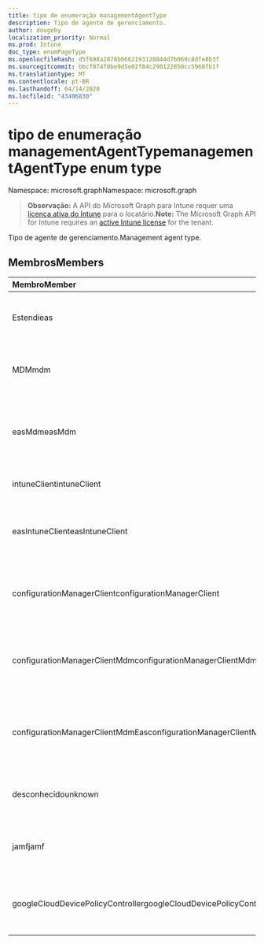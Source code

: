 ```yaml
---
title: tipo de enumeração managementAgentType
description: Tipo de agente de gerenciamento.
author: dougeby
localization_priority: Normal
ms.prod: Intune
doc_type: enumPageType
ms.openlocfilehash: d5f698a2878b0662193128044d7b069c8dfe8b3f
ms.sourcegitcommit: bbcf074f0be9d5e02f84c290122850cc5968fb1f
ms.translationtype: MT
ms.contentlocale: pt-BR
ms.lasthandoff: 04/14/2020
ms.locfileid: "43406830"
---
```

# <a name="managementagenttype-enum-type"></a><span data-ttu-id="2b852-103">tipo de enumeração managementAgentType</span><span class="sxs-lookup"><span data-stu-id="2b852-103">managementAgentType enum type</span></span>

<span data-ttu-id="2b852-104">Namespace: microsoft.graph</span><span class="sxs-lookup"><span data-stu-id="2b852-104">Namespace: microsoft.graph</span></span>

> <span data-ttu-id="2b852-105">**Observação:** A API do Microsoft Graph para Intune requer uma [licença ativa do Intune](https://go.microsoft.com/fwlink/?linkid=839381) para o locatário.</span><span class="sxs-lookup"><span data-stu-id="2b852-105">**Note:** The Microsoft Graph API for Intune requires an [active Intune license](https://go.microsoft.com/fwlink/?linkid=839381) for the tenant.</span></span>

<span data-ttu-id="2b852-106">Tipo de agente de gerenciamento.</span><span class="sxs-lookup"><span data-stu-id="2b852-106">Management agent type.</span></span>

## <a name="members"></a><span data-ttu-id="2b852-107">Membros</span><span class="sxs-lookup"><span data-stu-id="2b852-107">Members</span></span>
|<span data-ttu-id="2b852-108">Membro</span><span class="sxs-lookup"><span data-stu-id="2b852-108">Member</span></span>|<span data-ttu-id="2b852-109">Valor</span><span class="sxs-lookup"><span data-stu-id="2b852-109">Value</span></span>|<span data-ttu-id="2b852-110">Descrição</span><span class="sxs-lookup"><span data-stu-id="2b852-110">Description</span></span>|
|:---|:---|:---|
|<span data-ttu-id="2b852-111">Estendi</span><span class="sxs-lookup"><span data-stu-id="2b852-111">eas</span></span>|<span data-ttu-id="2b852-112">1</span><span class="sxs-lookup"><span data-stu-id="2b852-112">1</span></span>|<span data-ttu-id="2b852-113">O dispositivo é gerenciado pelo Exchange Server.</span><span class="sxs-lookup"><span data-stu-id="2b852-113">The device is managed by Exchange server.</span></span>|
|<span data-ttu-id="2b852-114">MDM</span><span class="sxs-lookup"><span data-stu-id="2b852-114">mdm</span></span>|<span data-ttu-id="2b852-115">duas</span><span class="sxs-lookup"><span data-stu-id="2b852-115">2</span></span>|<span data-ttu-id="2b852-116">O dispositivo é gerenciado pelo MDM do Intune.</span><span class="sxs-lookup"><span data-stu-id="2b852-116">The device is managed by Intune MDM.</span></span>|
|<span data-ttu-id="2b852-117">easMdm</span><span class="sxs-lookup"><span data-stu-id="2b852-117">easMdm</span></span>|<span data-ttu-id="2b852-118">3D</span><span class="sxs-lookup"><span data-stu-id="2b852-118">3</span></span>|<span data-ttu-id="2b852-119">O dispositivo é gerenciado pelo Exchange Server e o MDM do Intune.</span><span class="sxs-lookup"><span data-stu-id="2b852-119">The device is managed by both Exchange server and Intune MDM.</span></span>|
|<span data-ttu-id="2b852-120">intuneClient</span><span class="sxs-lookup"><span data-stu-id="2b852-120">intuneClient</span></span>|<span data-ttu-id="2b852-121">4 </span><span class="sxs-lookup"><span data-stu-id="2b852-121">4</span></span>|<span data-ttu-id="2b852-122">Cliente do Intune gerenciado.</span><span class="sxs-lookup"><span data-stu-id="2b852-122">Intune client managed.</span></span>|
|<span data-ttu-id="2b852-123">easIntuneClient</span><span class="sxs-lookup"><span data-stu-id="2b852-123">easIntuneClient</span></span>|<span data-ttu-id="2b852-124">5 </span><span class="sxs-lookup"><span data-stu-id="2b852-124">5</span></span>|<span data-ttu-id="2b852-125">O dispositivo é ESTENDIdo e o cliente do Intune é gerenciado duas.</span><span class="sxs-lookup"><span data-stu-id="2b852-125">The device is EAS and Intune client dual managed.</span></span>|
|<span data-ttu-id="2b852-126">configurationManagerClient</span><span class="sxs-lookup"><span data-stu-id="2b852-126">configurationManagerClient</span></span>|<span data-ttu-id="2b852-127">8 </span><span class="sxs-lookup"><span data-stu-id="2b852-127">8</span></span>|<span data-ttu-id="2b852-128">O dispositivo é gerenciado pelo Configuration Manager.</span><span class="sxs-lookup"><span data-stu-id="2b852-128">The device is managed by Configuration Manager.</span></span>|
|<span data-ttu-id="2b852-129">configurationManagerClientMdm</span><span class="sxs-lookup"><span data-stu-id="2b852-129">configurationManagerClientMdm</span></span>|<span data-ttu-id="2b852-130">10 </span><span class="sxs-lookup"><span data-stu-id="2b852-130">10</span></span>|<span data-ttu-id="2b852-131">O dispositivo é gerenciado pelo Configuration Manager e pelo MDM.</span><span class="sxs-lookup"><span data-stu-id="2b852-131">The device is managed by Configuration Manager and MDM.</span></span>|
|<span data-ttu-id="2b852-132">configurationManagerClientMdmEas</span><span class="sxs-lookup"><span data-stu-id="2b852-132">configurationManagerClientMdmEas</span></span>|<span data-ttu-id="2b852-133">11</span><span class="sxs-lookup"><span data-stu-id="2b852-133">11</span></span>|<span data-ttu-id="2b852-134">O dispositivo é gerenciado pelo Configuration Manager, MDM e EAS.</span><span class="sxs-lookup"><span data-stu-id="2b852-134">The device is managed by Configuration Manager, MDM and Eas.</span></span>|
|<span data-ttu-id="2b852-135">desconhecido</span><span class="sxs-lookup"><span data-stu-id="2b852-135">unknown</span></span>|<span data-ttu-id="2b852-136">16 </span><span class="sxs-lookup"><span data-stu-id="2b852-136">16</span></span>|<span data-ttu-id="2b852-137">Tipo de agente de gerenciamento desconhecido.</span><span class="sxs-lookup"><span data-stu-id="2b852-137">Unknown management agent type.</span></span>|
|<span data-ttu-id="2b852-138">jamf</span><span class="sxs-lookup"><span data-stu-id="2b852-138">jamf</span></span>|<span data-ttu-id="2b852-139">32</span><span class="sxs-lookup"><span data-stu-id="2b852-139">32</span></span>|<span data-ttu-id="2b852-140">Os atributos do dispositivo são buscados do JAMF.</span><span class="sxs-lookup"><span data-stu-id="2b852-140">The device attributes are fetched from Jamf.</span></span>|
|<span data-ttu-id="2b852-141">googleCloudDevicePolicyController</span><span class="sxs-lookup"><span data-stu-id="2b852-141">googleCloudDevicePolicyController</span></span>|<span data-ttu-id="2b852-142">64</span><span class="sxs-lookup"><span data-stu-id="2b852-142">64</span></span>|<span data-ttu-id="2b852-143">O dispositivo é gerenciado pelo CloudDPC do Google.</span><span class="sxs-lookup"><span data-stu-id="2b852-143">The device is managed by Google's CloudDPC.</span></span>|







